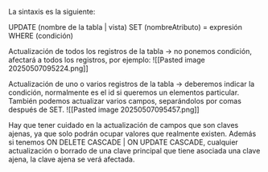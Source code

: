 La sintaxis es la siguiente:

UPDATE (nombre de la tabla | vista) SET (nombreAtributo) = expresión WHERE (condición)

Actualización de todos los registros de la tabla -> no ponemos condición, afectará  a todos los registros, por ejemplo:
![[Pasted image 20250507095224.png]]

Actualización de uno o varios registros de la tabla -> deberemos indicar la condición, normalmente es el id si queremos un elementos particular. También podemos actualizar varios campos, separándolos por comas después de SET.
![[Pasted image 20250507095457.png]]

Hay que tener cuidado en la actualización de campos que son claves ajenas, ya que solo podrán ocupar valores que realmente existen.
Además si tenemos ON DELETE CASCADE | ON UPDATE CASCADE, cualquier actualización o borrado de una clave principal que tiene asociada una clave ajena, la clave ajena se verá afectada.




